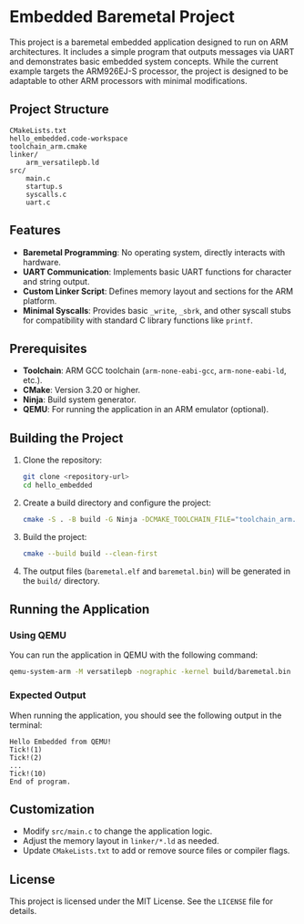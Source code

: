 # Embedded Baremetal Project

This project is a baremetal embedded application designed to run on ARM architectures. It includes a simple program that outputs messages via UART and demonstrates basic embedded system concepts. While the current example targets the ARM926EJ-S processor, the project is designed to be adaptable to other ARM processors with minimal modifications.

## Project Structure

```
CMakeLists.txt
hello_embedded.code-workspace
toolchain_arm.cmake
linker/
    arm_versatilepb.ld
src/
    main.c
    startup.s
    syscalls.c
    uart.c
```

## Features

- **Baremetal Programming**: No operating system, directly interacts with hardware.
- **UART Communication**: Implements basic UART functions for character and string output.
- **Custom Linker Script**: Defines memory layout and sections for the ARM platform.
- **Minimal Syscalls**: Provides basic `_write`, `_sbrk`, and other syscall stubs for compatibility with standard C library functions like `printf`.

## Prerequisites

- **Toolchain**: ARM GCC toolchain (`arm-none-eabi-gcc`, `arm-none-eabi-ld`, etc.).
- **CMake**: Version 3.20 or higher.
- **Ninja**: Build system generator.
- **QEMU**: For running the application in an ARM emulator (optional).

## Building the Project

1. Clone the repository:
   ```bash
   git clone <repository-url>
   cd hello_embedded
   ```

2. Create a build directory and configure the project:
   ```bash
   cmake -S . -B build -G Ninja -DCMAKE_TOOLCHAIN_FILE="toolchain_arm.cmake"
   ```

3. Build the project:
   ```bash
   cmake --build build --clean-first
   ```

4. The output files (`baremetal.elf` and `baremetal.bin`) will be generated in the `build/` directory.

## Running the Application

### Using QEMU

You can run the application in QEMU with the following command:
```bash
qemu-system-arm -M versatilepb -nographic -kernel build/baremetal.bin
```

### Expected Output

When running the application, you should see the following output in the terminal:
```
Hello Embedded from QEMU!
Tick!(1)
Tick!(2)
...
Tick!(10)
End of program.
```

## Customization

- Modify `src/main.c` to change the application logic.
- Adjust the memory layout in `linker/*.ld` as needed.
- Update `CMakeLists.txt` to add or remove source files or compiler flags.

## License

This project is licensed under the MIT License. See the `LICENSE` file for details.
